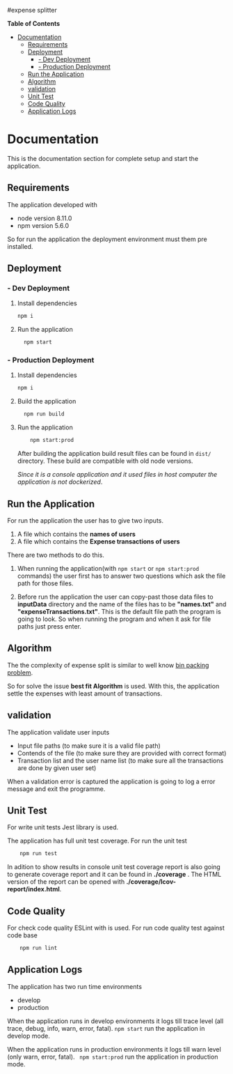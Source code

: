 #expense splitter

**Table of Contents** 

- [Documentation](#documentation)
  - [Requirements](#requirements)
  - [Deployment](#installation)
    - [- Dev Deployment](#--dependency)
    - [- Production Deployment](#--configuration)
  - [Run the Application](#installation)
  - [Algorithm](#installation)
  - [validation]()
  - [Unit Test](#installation)
  - [Code Quality](#installation)
  - [Application Logs]()

# Documentation
This is the documentation section for complete setup and start the application.

## Requirements
The application developed with
- node version 8.11.0
- npm version 5.6.0

So for run the application the deployment environment must them pre installed.

## Deployment
### - Dev Deployment
1. Install dependencies

    ```sh 
    npm i
    ```

2. Run the application
     ```sh
       npm start
     ```

### - Production Deployment
1. Install dependencies

    ```sh 
    npm i
    ```

2. Build the application
     ```sh
       npm run build
     ```
3. Run the application
    ```sh
        npm start:prod
    ```     
    After building the application build result files can be found in `dist/` directory.
    These build are compatible with old node versions.
    
    *Since it is a console application and it used files in host computer the application is not dockerized*.

## Run the Application

For run the application the user has to give two inputs.
1. A file which contains the **names of users**
2. A file which contains the **Expense transactions of users**

There are two methods to do this.

1. When running the application(with `npm start` or `npm start:prod` commands) the user
 first has to answer two questions which ask the file path for those files.
 
2. Before run the application the user can copy-past those data files to **inputData** directory
 and the name of the files has to be  **"names.txt"** and **"expenseTransactions.txt"**. This is the default file path
 the program is going to look. So when running the program and when it ask for file paths just press enter.
 
## Algorithm
The the complexity of expense split is similar to well know [bin packing problem](https://en.wikipedia.org/wiki/Bin_packing_problem).

So for solve the issue **best fit Algorithm** is used. With this, the application settle the expenses with least amount of transactions.

## validation
The application validate user inputs
- Input file paths (to make sure it is a valid file path)
- Contends of the file (to make sure they are provided with correct format)
- Transaction list and the user name list (to make sure all the transactions are done by given user set)

When a validation error is captured the application is going to log a error message and exit the programme.

## Unit Test
For write unit tests Jest library is used. 

The application has full unit test coverage. For run the unit test

```sh
    npm run test
```

In adition to show results in console unit test coverage report is also going to generate coverage report  and it can be found in **./coverage** 
. The HTML version of the report can be opened with **./coverage/lcov-report/index.html**.

## Code Quality
For check code quality ESLint with is used. For run code quality test against code base

```sh
    npm run lint
``` 

## Application Logs
The application has two run time environments
- develop
- production

When the application runs in develop environments it logs till trace level (all trace, debug, info, warn, error, fatal).
`npm start` run the application in develop mode.

When the application runs in production environments it logs till warn level (only warn, error, fatal).
` npm start:prod` run the application in production mode.

